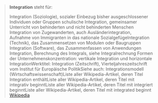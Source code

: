 > **Integration** steht für:
>
> Integration (Soziologie), sozialer Einbezug bisher ausgeschlossener Individuen oder Gruppen
> schulische Integration, gemeinsamer Unterricht von behinderten und nicht behinderten Menschen
> Integration von Zugewanderten, auch Ausländerintegration, Aufnahme von Immigranten in das nationale SozialgefügeIntegration (Technik), das Zusammensetzen von Modulen oder Baugruppen
> Integration (Software), das Zusammenfassen von Anwendungen
> Integration, Berechnung des Integrals, siehe Integralrechnung
> Formen der Unternehmenskonzentration:
> vertikale Integration und
> horizontale IntegrationWerktitel:
> Integration (Zeitschrift), Vierteljahreszeitschrift vom Institut für Europäische PolitikSiehe auch:
> Integrationsmodell (Wirtschaftswissenschaft)Liste aller Wikipedia-Artikel, deren Titel Integration enthältListe aller Wikipedia-Artikel, deren Titel mit integrativ beginntListe aller Wikipedia-Artikel, deren Titel mit integriert beginntListe aller Wikipedia-Artikel, deren Titel mit integrated beginnt
> [Wikipedia](https://de.wikipedia.org/wiki/Integration)